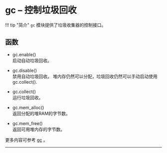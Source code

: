 # **gc** – 控制垃圾回收

!!! tip "简介"
    `gc` 模块提供了垃圾收集器的控制接口。

## 函数

- gc.enable()  
  启动自动垃圾回收。

- gc.disable()  
  禁用自动垃圾回收。 堆内存仍然可以分配，垃圾回收仍然可以手动启动使用 gc.collect().

- gc.collect()  
  运行垃圾回收。

- gc.mem_alloc()  
  返回分配的堆RAM的字节数。

- gc.mem_free()  
  返回可用堆内存的字节数。
  
更多内容可参考  [gc](https://docs.python.org/3.5/library/gc.html#module-gc) 。

----------